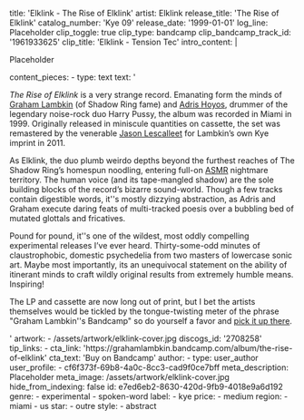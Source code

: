 title: 'Elklink - The Rise of Elklink'
artist: Elklink
release_title: 'The Rise of Elklink'
catalog_number: 'Kye 09'
release_date: '1999-01-01'
log_line: Placeholder
clip_toggle: true
clip_type: bandcamp
clip_bandcamp_track_id: '1961933625'
clip_title: 'Elklink - Tension Tec'
intro_content: |
  <p>Placeholder
  </p>
content_pieces:
  -
    type: text
    text: '<p><i>The Rise of Elklink</i>&nbsp;is a very strange record. Emanating form the minds of <a href="https://www.discogs.com/artist/474675-Graham-Lambkin" target="_blank">Graham Lambkin</a> (of Shadow Ring fame) and <a href="https://www.discogs.com/artist/622196-Adris-Hoyos" target="_blank">Adris Hoyos</a>, drummer of the legendary noise-rock duo Harry Pussy, the album was recorded in Miami in 1999. Originally released in miniscule quantities on cassette, the set was remastered by the venerable <a href="https://www.discogs.com/artist/541-Jason-Lescalleet" target="_blank">Jason Lescalleet</a> for Lambkin’s own Kye imprint in 2011.&nbsp;</p><p>As Elklink, the duo plumb weirdo depths beyond the furthest reaches of The Shadow Ring’s homespun noodling, entering full-on <a href="https://en.wikipedia.org/wiki/Autonomous_sensory_meridian_response" target="_blank">ASMR</a> nightmare territory. The human voice (and its tape-mangled shadow) are the sole building blocks of the record’s bizarre sound-world. Though a few tracks contain digestible words, it''s mostly dizzying abstraction, as Adris and Graham execute daring feats of multi-tracked poesis over a bubbling bed of mutated glottals and fricatives.&nbsp;</p><p>Pound for pound, it''s one of the wildest, most oddly compelling experimental releases I’ve ever heard. Thirty-some-odd minutes of claustrophobic, domestic psychedelia from two masters of lowercase sonic art. Maybe most importantly, its an unequivocal statement on the ability of itinerant minds to craft wildly original results from extremely humble means. Inspiring!</p><p>The LP and cassette are now long out of print, but I bet the artists themselves would be tickled by the tongue-twisting meter of the phrase "Graham Lambkin''s Bandcamp" so do yourself a favor and <a href="https://grahamlambkin.bandcamp.com/album/the-rise-of-elklink" target="_blank">pick it up there</a>.&nbsp;</p>'
artwork:
  - /assets/artwork/elklink-cover.jpg
discogs_id: '2708258'
tip_links:
  -
    cta_link: 'https://grahamlambkin.bandcamp.com/album/the-rise-of-elklink'
    cta_text: 'Buy on Bandcamp'
author:
  -
    type: user_author
    user_profile:
      - cf6f373f-69b8-4a0c-8cc3-cad9f0ce7bff
meta_description: Placeholder
meta_image: /assets/artwork/elklink-cover.jpg
hide_from_indexing: false
id: e7ed6eb2-8630-420d-9fb9-4018e9a6d192
genre:
  - experimental
  - spoken-word
label:
  - kye
price:
  - medium
region:
  - miami
  - us
star:
  - outre
style:
  - abstract
